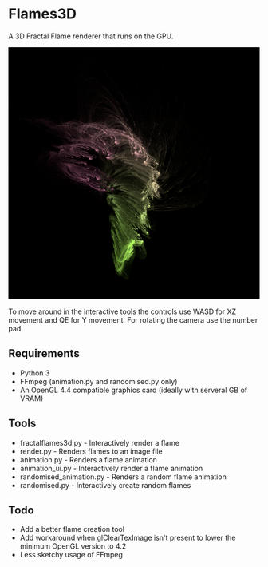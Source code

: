 # Flames3D

A 3D Fractal Flame renderer that runs on the GPU.

![](/render/bubble.png)


To move around in the interactive tools the controls use WASD for XZ movement
and QE for Y movement. For rotating the camera use the number pad.

## Requirements
 - Python 3
 - FFmpeg (animation.py and randomised.py only)
 - An OpenGL 4.4 compatible graphics card (ideally with serveral GB of VRAM)

## Tools
 - fractalflames3d.py - Interactively render a flame
 - render.py - Renders flames to an image file
 - animation.py - Renders a flame animation
 - animation_ui.py - Interactively render a flame animation
 - randomised_animation.py - Renders a random flame animation
 - randomised.py - Interactively create random flames
 
 ## Todo
  - Add a better flame creation tool
  - Add workaround when glClearTexImage isn't present to lower the minimum OpenGL version to 4.2
  - Less sketchy usage of FFmpeg
